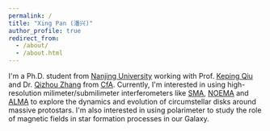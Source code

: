 ```yaml
---
permalink: /
title: "Xing Pan (潘兴)"
author_profile: true
redirect_from: 
  - /about/
  - /about.html
---
```

I'm a Ph.D. student from [Nanjing University](https://www.nju.edu.cn/en/) working with Prof. [Keping Qiu](https://astronomy.nju.edu.cn/EN/People/Professor/20200707/i113710.html) and Dr. [Qizhou Zhang](https://www.cfa.harvard.edu/people/qizhou-zhang) from [CfA](https://www.cfa.harvard.edu/). Currently, I'm interested in using high-resolution milimeter/submilimeter interferometers like [SMA](https://lweb.cfa.harvard.edu/sma/), [NOEMA](https://iram-institute.org/science-portal/noema/) and [ALMA](https://almascience.nrao.edu/) to explore the dynamics and evolution of circumstellar disks around massive protostars. I'm also interested in using polarimeter to study the role of magnetic fields in star formation processes in our Galaxy.

